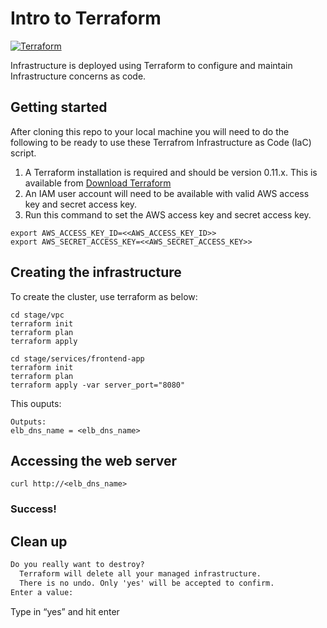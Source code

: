 # Intro to Terraform

[![Terraform](https://img.shields.io/badge/terraform-0.11.x-brightgreen.svg)](http://terraform.io)

Infrastructure is deployed using Terraform to configure and maintain Infrastructure concerns as code.

## Getting started
After cloning this repo to your local machine you will need to do the following to be ready to use these Terrafrom Infrastructure as Code (IaC) script.

1. A Terraform installation is required and should be version 0.11.x. This is available from [Download Terraform](https://www.terraform.io/downloads.html)
2. An IAM user account will need to be available with valid AWS access key and secret access key.
3. Run this command to set the AWS access key and secret access key.

```
export AWS_ACCESS_KEY_ID=<<AWS_ACCESS_KEY_ID>>
export AWS_SECRET_ACCESS_KEY=<<AWS_SECRET_ACCESS_KEY>>
```

## Creating the infrastructure
To create the cluster, use terraform as below:

```
cd stage/vpc
terraform init
terraform plan
terraform apply

cd stage/services/frontend-app
terraform init
terraform plan
terraform apply -var server_port="8080"
```
This ouputs:

```
Outputs:
elb_dns_name = <elb_dns_name>
```

## Accessing the web server

```
curl http://<elb_dns_name>
```

### Success!


## Clean up
```terraform destroy
Do you really want to destroy?
  Terraform will delete all your managed infrastructure.
  There is no undo. Only 'yes' will be accepted to confirm.
Enter a value:
```
Type in “yes” and hit enter
